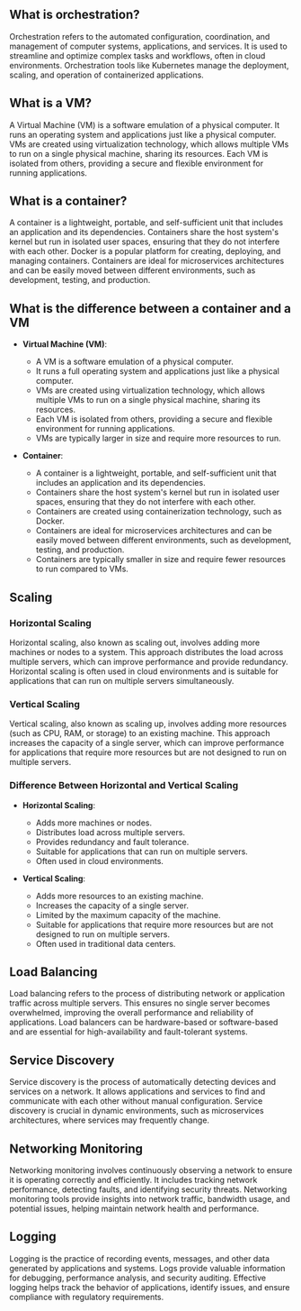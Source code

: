 ## What is orchestration?
Orchestration refers to the automated configuration, coordination, and management of computer systems, applications, and services. It is used to streamline and optimize complex tasks and workflows, often in cloud environments. Orchestration tools like Kubernetes manage the deployment, scaling, and operation of containerized applications.

## What is a VM?
A Virtual Machine (VM) is a software emulation of a physical computer. It runs an operating system and applications just like a physical computer. VMs are created using virtualization technology, which allows multiple VMs to run on a single physical machine, sharing its resources. Each VM is isolated from others, providing a secure and flexible environment for running applications.

## What is a container?
A container is a lightweight, portable, and self-sufficient unit that includes an application and its dependencies. Containers share the host system's kernel but run in isolated user spaces, ensuring that they do not interfere with each other. Docker is a popular platform for creating, deploying, and managing containers. Containers are ideal for microservices architectures and can be easily moved between different environments, such as development, testing, and production.

## What is the difference between a container and a VM

- **Virtual Machine (VM)**:
  - A VM is a software emulation of a physical computer.
  - It runs a full operating system and applications just like a physical computer.
  - VMs are created using virtualization technology, which allows multiple VMs to run on a single physical machine, sharing its resources.
  - Each VM is isolated from others, providing a secure and flexible environment for running applications.
  - VMs are typically larger in size and require more resources to run.

- **Container**:
  - A container is a lightweight, portable, and self-sufficient unit that includes an application and its dependencies.
  - Containers share the host system's kernel but run in isolated user spaces, ensuring that they do not interfere with each other.
  - Containers are created using containerization technology, such as Docker.
  - Containers are ideal for microservices architectures and can be easily moved between different environments, such as development, testing, and production.
  - Containers are typically smaller in size and require fewer resources to run compared to VMs.


## Scaling

### Horizontal Scaling
Horizontal scaling, also known as scaling out, involves adding more machines or nodes to a system. This approach distributes the load across multiple servers, which can improve performance and provide redundancy. Horizontal scaling is often used in cloud environments and is suitable for applications that can run on multiple servers simultaneously.

### Vertical Scaling
Vertical scaling, also known as scaling up, involves adding more resources (such as CPU, RAM, or storage) to an existing machine. This approach increases the capacity of a single server, which can improve performance for applications that require more resources but are not designed to run on multiple servers.

### Difference Between Horizontal and Vertical Scaling
- **Horizontal Scaling**:
  - Adds more machines or nodes.
  - Distributes load across multiple servers.
  - Provides redundancy and fault tolerance.
  - Suitable for applications that can run on multiple servers.
  - Often used in cloud environments.

- **Vertical Scaling**:
  - Adds more resources to an existing machine.
  - Increases the capacity of a single server.
  - Limited by the maximum capacity of the machine.
  - Suitable for applications that require more resources but are not designed to run on multiple servers.
  - Often used in traditional data centers.

## Load Balancing
Load balancing refers to the process of distributing network or application traffic across multiple servers. This ensures no single server becomes overwhelmed, improving the overall performance and reliability of applications. Load balancers can be hardware-based or software-based and are essential for high-availability and fault-tolerant systems.

## Service Discovery
Service discovery is the process of automatically detecting devices and services on a network. It allows applications and services to find and communicate with each other without manual configuration. Service discovery is crucial in dynamic environments, such as microservices architectures, where services may frequently change.

## Networking Monitoring
Networking monitoring involves continuously observing a network to ensure it is operating correctly and efficiently. It includes tracking network performance, detecting faults, and identifying security threats. Networking monitoring tools provide insights into network traffic, bandwidth usage, and potential issues, helping maintain network health and performance.

## Logging
Logging is the practice of recording events, messages, and other data generated by applications and systems. Logs provide valuable information for debugging, performance analysis, and security auditing. Effective logging helps track the behavior of applications, identify issues, and ensure compliance with regulatory requirements.